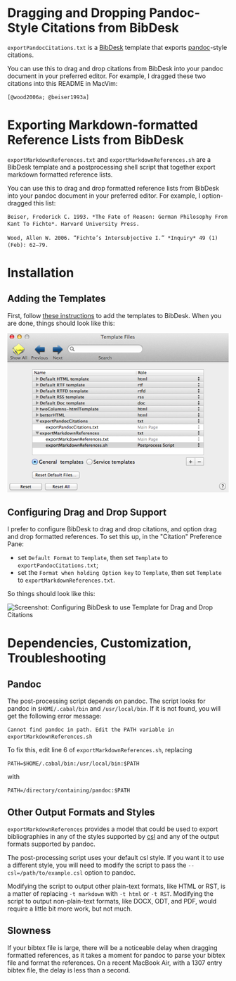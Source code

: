 Dragging and Dropping Pandoc-Style Citations from BibDesk
=========================================================

`exportPandocCitations.txt` is a [BibDesk][] template that exports
[pandoc][]-style citations.

You can use this to drag and drop citations from BibDesk into your
pandoc document in your preferred editor. For example, I dragged these
two citations into this README in MacVim:

    [@wood2006a; @beiser1993a]

Exporting Markdown-formatted Reference Lists from BibDesk
=========================================================

`exportMarkdownReferences.txt` and
`exportMarkdownReferences.sh` are a BibDesk template and a
postprocessing shell script that together export markdown formatted
reference lists.

You can use this to drag and drop formatted reference lists from BibDesk
into your pandoc document in your preferred editor. For example, I
option-dragged this list:

    Beiser, Frederick C. 1993. *The Fate of Reason: German Philosophy From Kant To Fichte*. Harvard University Press. 

    Wood, Allen W. 2006. “Fichte’s Intersubjective I.” *Inquiry* 49 (1) (Feb): 62–79.

Installation
============

Adding the Templates
--------------------

First, follow [these instructions][] to add the templates to BibDesk.
When you are done, things should look like this:

![Screenshot: Adding the Template to BibDesk][]

Configuring Drag and Drop Support
---------------------------------

I prefer to configure BibDesk to drag and drop citations, and option drag and drop formatted references. To set this up, in the "Citation" Preference Pane:

-   set `Default Format` to `Template`, then set `Template` to
    `exportPandocCitations.txt`;
-   set the `Format when holding Option key` to `Template`, then set
    `Template` to `exportMarkdownReferences.txt`.

So things should look like this:

![Screenshot: Configuring BibDesk to use Template for Drag and Drop
Citations][]

Dependencies, Customization, Troubleshooting
============================================

Pandoc
------

The post-processing script depends on pandoc. The script looks for
pandoc in `$HOME/.cabal/bin` and `/usr/local/bin`. If it is not found,
you will get the following error message:

    Cannot find pandoc in path. Edit the PATH variable in exportMarkdownReferences.sh

To fix this, edit line 6 of `exportMarkdownReferences.sh`,
replacing

    PATH=$HOME/.cabal/bin:/usr/local/bin:$PATH

with

    PATH=/directory/containing/pandoc:$PATH

Other Output Formats and Styles
-------------------------------

`exportMarkdownReferences` provides a model that could be used to export bibliographies in any of the styles supported by [csl][] and any of the output formats supported by pandoc.

The post-processing script uses your default csl style. If you want
it to use a different style, you will need to modify the script to pass
the `--csl=/path/to/example.csl` option to pandoc.

Modifying the script to output other plain-text formats, like HTML or RST, is a matter of replacing `-t markdown` with `-t html` or `-t RST`. Modifying the script to output non-plain-text formats, like DOCX, ODT, and PDF, would require a little bit more work, but not much.

Slowness
--------

If your bibtex file is large, there will be a noticeable delay when
dragging formatted references, as it takes a moment for pandoc to parse
your bibtex file and format the references. On a recent MacBook Air,
with a 1307 entry bibtex file, the delay is less than a second.

  [BibDesk]: http://bibdesk.sourceforge.net/
  [pandoc]: http://johnmacfarlane.net/pandoc/
  [these instructions]: http://sourceforge.net/apps/mediawiki/bibdesk/index.php?title=Templates#Adding_a_Template_to_BibDesk
  [Screenshot: Adding the Template to BibDesk]: adding-bibdesk-template.png
  [Screenshot: Configuring BibDesk to use Template for Drag and Drop Citations]: citation-screenshot.png
  [csl]: https://github.com/citation-style-language/styles
